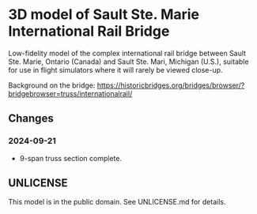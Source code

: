 3D model of Sault Ste. Marie International Rail Bridge
======================================================

Low-fidelity model of the complex international rail bridge between Sault Ste. Marie, Ontario (Canada) and Sault Ste. Mari, Michigan (U.S.), suitable for use in flight simulators where it will rarely be viewed close-up.

Background on the bridge: https://historicbridges.org/bridges/browser/?bridgebrowser=truss/internationalrail/

## Changes

### 2024-09-21

- 9-span truss section complete.

## UNLICENSE

This model is in the public domain.  See UNLICENSE.md for details.
